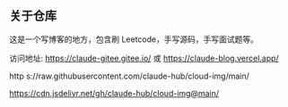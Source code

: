 ## 关于仓库

这是一个写博客的地方，包含刷 Leetcode，手写源码，手写面试题等。

访问地址: https://claude-gitee.gitee.io/ 或 https://claude-blog.vercel.app/

http s://raw.githubusercontent.com/claude-hub/cloud-img/main/

https://cdn.jsdelivr.net/gh/claude-hub/cloud-img@main/
